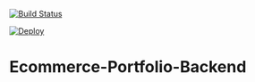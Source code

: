 [![Build Status](https://travis-ci.org/Eyiperez/Ecommerce-Portfolio-Backend.svg?branch=master)](https://travis-ci.org/Eyiperez/Ecommerce-Portfolio-Backend)

[![Deploy](https://www.herokucdn.com/deploy/button.svg)](https://heroku.com/deploy?template=https://my-ecommerce-ep.herokuapp.com/)
# Ecommerce-Portfolio-Backend
